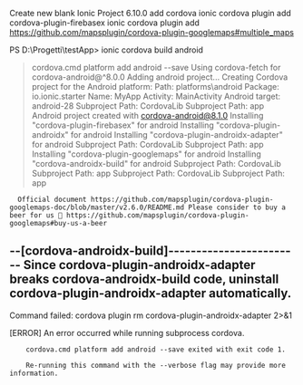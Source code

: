 Create new blank Ionic Project 6.10.0
add cordova
ionic cordova plugin add cordova-plugin-firebasex
ionic cordova plugin add https://github.com/mapsplugin/cordova-plugin-googlemaps#multiple_maps

PS D:\Progetti\testApp> ionic cordova build android
> cordova.cmd platform add android --save
Using cordova-fetch for cordova-android@^8.0.0
Adding android project...
Creating Cordova project for the Android platform:
        Path: platforms\android
        Package: io.ionic.starter
        Name: MyApp
        Activity: MainActivity
        Android target: android-28
Subproject Path: CordovaLib
Subproject Path: app
Android project created with cordova-android@8.1.0
Installing "cordova-plugin-firebasex" for android
Installing "cordova-plugin-androidx" for android
Installing "cordova-plugin-androidx-adapter" for android
Subproject Path: CordovaLib
Subproject Path: app
Installing "cordova-plugin-googlemaps" for android
Installing "cordova-androidx-build" for android
Subproject Path: CordovaLib
Subproject Path: app
Subproject Path: CordovaLib
Subproject Path: app

      Official document https://github.com/mapsplugin/cordova-plugin-googlemaps-doc/blob/master/v2.6.0/README.md Please consider to buy a beer for us 🍺 https://github.com/mapsplugin/cordova-plugin-googlemaps#buy-us-a-beer

--[cordova-androidx-build]------------------------
Since cordova-plugin-androidx-adapter breaks cordova-androidx-build code,
uninstall cordova-plugin-androidx-adapter automatically.
-----------------------------------------------------
Command failed: cordova plugin rm cordova-plugin-androidx-adapter 2>&1

[ERROR] An error occurred while running subprocess cordova.

        cordova.cmd platform add android --save exited with exit code 1.

        Re-running this command with the --verbose flag may provide more information.


        